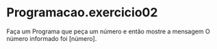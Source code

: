 # Programacao.exercicio02
Faça um Programa que peça um número e então mostre a mensagem O número informado foi [número].
